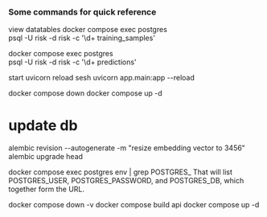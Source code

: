 ### Some commands for quick reference

view datatables
docker compose exec postgres \
  psql -U risk -d risk -c '\d+ training_samples'

docker compose exec postgres \
  psql -U risk -d risk -c '\d+ predictions'

start uvicorn reload sesh
uvicorn app.main:app --reload

docker compose down
docker compose up -d




# update db
alembic revision --autogenerate -m "resize embedding vector to 3456"
alembic upgrade head


docker compose exec postgres env | grep POSTGRES_
That will list POSTGRES_USER, POSTGRES_PASSWORD, and POSTGRES_DB, which together form the URL.

docker compose down -v
docker compose build api
docker compose up -d